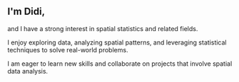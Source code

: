
## I'm Didi, 

and I have a strong interest in spatial statistics and related fields. 

I enjoy exploring data, analyzing spatial patterns, and leveraging statistical techniques to solve real-world problems. 

I am eager to learn new skills and collaborate on projects that involve spatial data analysis.
